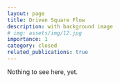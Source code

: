 ```yaml
---
layout: page
title: Driven Square Flow
description: with background image
# img: assets/img/12.jpg
importance: 1
category: closed
related_publications: true
---
```


Nothing to see here, yet.
